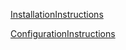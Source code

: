[InstallationInstructions](InstallationInstructions.md)

[ConfigurationInstructions](ConfigurationInstructions.md)